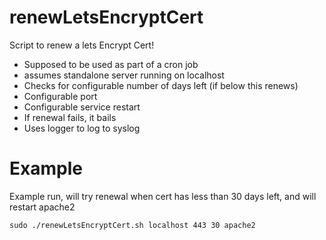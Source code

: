 renewLetsEncryptCert
====================

Script to renew a lets Encrypt Cert!

* Supposed to be used as part of a cron job
* assumes standalone server running on localhost
* Checks for configurable number of days left (if below this renews)
* Configurable port
* Configurable service restart
* If renewal fails, it bails
* Uses logger to log to syslog

Example
=======

Example run, will try renewal when cert has less than 30 days left, and will restart apache2

    sudo ./renewLetsEncryptCert.sh localhost 443 30 apache2
